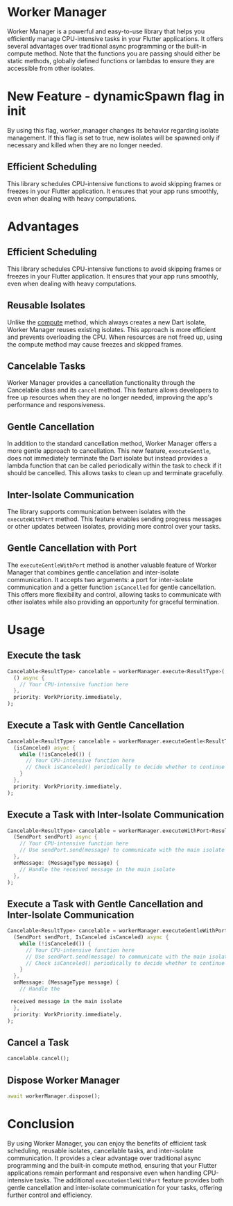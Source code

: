 # Worker Manager

Worker Manager is a powerful and easy-to-use library that helps you efficiently manage CPU-intensive tasks in your Flutter applications. It offers several advantages over traditional async programming or the built-in compute method. Note that the functions you are passing should either be static methods, globally defined functions or lambdas to ensure they are accessible from other isolates.

# New Feature - dynamicSpawn flag in init
By using this flag, worker_manager changes its behavior regarding isolate management. If this flag is set to true, new isolates will be spawned only if necessary and killed when they are no longer needed.

## Efficient Scheduling
This library schedules CPU-intensive functions to avoid skipping frames or freezes in your Flutter application. It ensures that your app runs smoothly, even when dealing with heavy computations.

# Advantages

## Efficient Scheduling
This library schedules CPU-intensive functions to avoid skipping frames or freezes in your Flutter application. It ensures that your app runs smoothly, even when dealing with heavy computations.

## Reusable Isolates
Unlike the [compute](https://api.flutter.dev/flutter/foundation/compute-constant.html) method, which always creates a new Dart isolate, Worker Manager reuses existing isolates. This approach is more efficient and prevents overloading the CPU. When resources are not freed up, using the compute method may cause freezes and skipped frames.

## Cancelable Tasks
Worker Manager provides a cancellation functionality through the Cancelable class and its `cancel` method. This feature allows developers to free up resources when they are no longer needed, improving the app's performance and responsiveness.

## Gentle Cancellation
In addition to the standard cancellation method, Worker Manager offers a more gentle approach to cancellation. This new feature, `executeGentle`, does not immediately terminate the Dart isolate but instead provides a lambda function that can be called periodically within the task to check if it should be cancelled. This allows tasks to clean up and terminate gracefully.

## Inter-Isolate Communication
The library supports communication between isolates with the `executeWithPort` method. This feature enables sending progress messages or other updates between isolates, providing more control over your tasks.

## Gentle Cancellation with Port
The `executeGentleWithPort` method is another valuable feature of Worker Manager that combines gentle cancellation and inter-isolate communication. It accepts two arguments: a port for inter-isolate communication and a getter function `isCancelled` for gentle cancellation. This offers more flexibility and control, allowing tasks to communicate with other isolates while also providing an opportunity for graceful termination.

# Usage

## Execute the task
```dart
Cancelable<ResultType> cancelable = workerManager.execute<ResultType>(
  () async {
    // Your CPU-intensive function here
  },
  priority: WorkPriority.immediately,
);
```
## Execute a Task with Gentle Cancellation
```dart
Cancelable<ResultType> cancelable = workerManager.executeGentle<ResultType>(
  (isCanceled) async {
    while (!isCanceled()) {
      // Your CPU-intensive function here
      // Check isCanceled() periodically to decide whether to continue or break the loop
    }
  },
  priority: WorkPriority.immediately,
);
```
## Execute a Task with Inter-Isolate Communication
```dart
Cancelable<ResultType> cancelable = workerManager.executeWithPort<ResultType, MessageType>(
  (SendPort sendPort) async {
    // Your CPU-intensive function here
    // Use sendPort.send(message) to communicate with the main isolate
  },
  onMessage: (MessageType message) {
    // Handle the received message in the main isolate
  },
);
```

## Execute a Task with Gentle Cancellation and Inter-Isolate Communication
```dart
Cancelable<ResultType> cancelable = workerManager.executeGentleWithPort<ResultType, MessageType>(
  (SendPort sendPort, IsCanceled isCanceled) async {
    while (!isCanceled()) {
      // Your CPU-intensive function here
      // Use sendPort.send(message) to communicate with the main isolate
      // Check isCanceled() periodically to decide whether to continue or break the loop
    }
  },
  onMessage: (MessageType message) {
    // Handle the

 received message in the main isolate
  },
  priority: WorkPriority.immediately,
);
```

## Cancel a Task
```dart
cancelable.cancel();
```

## Dispose Worker Manager
```dart
await workerManager.dispose();
```

# Conclusion
By using Worker Manager, you can enjoy the benefits of efficient task scheduling, reusable isolates, cancellable tasks, and inter-isolate communication. It provides a clear advantage over traditional async programming and the built-in compute method, ensuring that your Flutter applications remain performant and responsive even when handling CPU-intensive tasks. The additional `executeGentleWithPort` feature provides both gentle cancellation and inter-isolate communication for your tasks, offering further control and efficiency.
